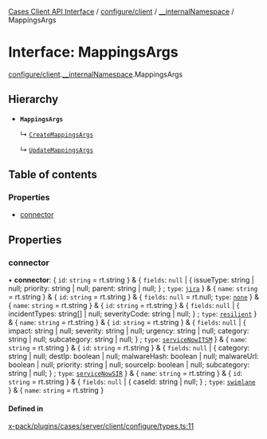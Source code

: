 [Cases Client API Interface](../README.md) / [configure/client](../modules/configure_client.md) / [\_\_internalNamespace](../modules/configure_client.__internalNamespace.md) / MappingsArgs

# Interface: MappingsArgs

[configure/client](../modules/configure_client.md).[__internalNamespace](../modules/configure_client.__internalNamespace.md).MappingsArgs

## Hierarchy

- **`MappingsArgs`**

  ↳ [`CreateMappingsArgs`](configure_client.__internalNamespace.CreateMappingsArgs.md)

  ↳ [`UpdateMappingsArgs`](configure_client.__internalNamespace.UpdateMappingsArgs.md)

## Table of contents

### Properties

- [connector](configure_client.__internalNamespace.MappingsArgs.md#connector)

## Properties

### connector

• **connector**: { `id`: `string` = rt.string } & { `fields`: ``null`` \| { issueType: string \| null; priority: string \| null; parent: string \| null; } ; `type`: [`jira`](../modules/client.__internalNamespace.md#jira)  } & { `name`: `string` = rt.string } & { `id`: `string` = rt.string } & { `fields`: ``null`` = rt.null; `type`: [`none`](../modules/client.__internalNamespace.md#none)  } & { `name`: `string` = rt.string } & { `id`: `string` = rt.string } & { `fields`: ``null`` \| { incidentTypes: string[] \| null; severityCode: string \| null; } ; `type`: [`resilient`](../modules/client.__internalNamespace.md#resilient)  } & { `name`: `string` = rt.string } & { `id`: `string` = rt.string } & { `fields`: ``null`` \| { impact: string \| null; severity: string \| null; urgency: string \| null; category: string \| null; subcategory: string \| null; } ; `type`: [`serviceNowITSM`](../modules/client.__internalNamespace.md#servicenowitsm)  } & { `name`: `string` = rt.string } & { `id`: `string` = rt.string } & { `fields`: ``null`` \| { category: string \| null; destIp: boolean \| null; malwareHash: boolean \| null; malwareUrl: boolean \| null; priority: string \| null; sourceIp: boolean \| null; subcategory: string \| null; } ; `type`: [`serviceNowSIR`](../modules/client.__internalNamespace.md#servicenowsir)  } & { `name`: `string` = rt.string } & { `id`: `string` = rt.string } & { `fields`: ``null`` \| { caseId: string \| null; } ; `type`: [`swimlane`](../modules/client.__internalNamespace.md#swimlane)  } & { `name`: `string` = rt.string }

#### Defined in

[x-pack/plugins/cases/server/client/configure/types.ts:11](https://github.com/elastic/kibana/blob/06b0f975f60/x-pack/plugins/cases/server/client/configure/types.ts#L11)
